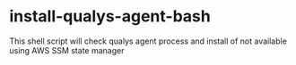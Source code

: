 # install-qualys-agent-bash
This shell script will check qualys agent process and install of not available using AWS SSM state manager
